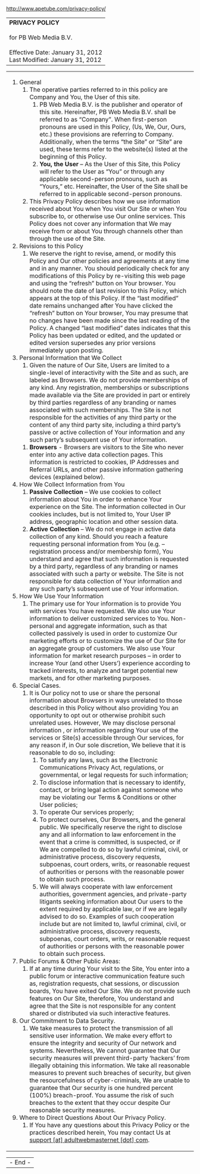 http://www.apetube.com/privacy-policy/

<table>
<tbody>
<tr class="odd">
<td><strong>PRIVACY POLICY</strong><br />
<br />
for PB Web Media B.V.<br />
<br />
Effective Date: January 31, 2012<br />
Last Modified: January 31, 2012<br />
</td>
</tr>
</tbody>
</table>

<table>
<colgroup>
<col width="100%" />
</colgroup>
<tbody>
<tr class="odd">
<td><ol>
<li>General
<ol>
<li>The operative parties referred to in this policy are Company and You, the User of this site.
<ol style="list-style-type: decimal">
<li>PB Web Media B.V. is the publisher and operator of this site. Hereinafter, PB Web Media B.V. shall be referred to as “Company”. When first-person pronouns are used in this Policy, (Us, We, Our, Ours, etc.) these provisions are referring to Company. Additionally, when the terms “the Site” or “Site” are used, these terms refer to the website(s) listed at the beginning of this Policy.</li>
<li><strong>You, the User</strong> – As the User of this Site, this Policy will refer to the User as “You” or through any applicable second-person pronouns, such as “Yours,” etc. Hereinafter, the User of the Site shall be referred to in applicable second-person pronouns.</li>
</ol></li>
<li>This Privacy Policy describes how we use information received about You when You visit Our Site or when You subscribe to, or otherwise use Our online services. This Policy does not cover any information that We may receive from or about You through channels other than through the use of the Site.</li>
</ol></li>
<li>Revisions to this Policy
<ol>
<li>We reserve the right to revise, amend, or modify this Policy and Our other policies and agreements at any time and in any manner. You should periodically check for any modifications of this Policy by re-visiting this web page and using the “refresh” button on Your browser. You should note the date of last revision to this Policy, which appears at the top of this Policy. If the “last modified” date remains unchanged after You have clicked the “refresh” button on Your browser, You may presume that no changes have been made since the last reading of the Policy. A changed “last modified” dates indicates that this Policy has been updated or edited, and the updated or edited version supersedes any prior versions immediately upon posting.</li>
</ol></li>
<li>Personal Information that We Collect
<ol>
<li>Given the nature of Our Site, Users are limited to a single-level of interactivity with the Site and as such, are labeled as Browsers. We do not provide memberships of any kind. Any registration, memberships or subscriptions made available via the Site are provided in part or entirely by third parties regardless of any branding or names associated with such memberships. The Site is not responsible for the activities of any third party or the content of any third party site, including a third party’s passive or active collection of Your information and any such party’s subsequent use of Your information.</li>
</ol>
<ol>
<li><strong>Browsers</strong> - Browsers are visitors to the Site who never enter into any active data collection pages. This information is restricted to cookies, IP Addresses and Referral URLs, and other passive information gathering devices (explained below).</li>
</ol></li>
<li>How We Collect Information from You
<ol>
<li><strong>Passive Collection</strong> – We use cookies to collect information about You in order to enhance Your experience on the Site. The information collected in Our cookies includes, but is not limited to, Your User IP address, geographic location and other session data.</li>
<li><strong>Active Collection</strong> – We do not engage in active data collection of any kind. Should you reach a feature requesting personal information from You (e.g. – registration process and/or membership form), You understand and agree that such information is requested by a third party, regardless of any branding or names associated with such a party or website. The Site is not responsible for data collection of Your information and any such party’s subsequent use of Your information.</li>
</ol></li>
<li>How We Use Your Information
<ol>
<li>The primary use for Your information is to provide You with services You have requested. We also use Your information to deliver customized services to You. Non-personal and aggregate information, such as that collected passively is used in order to customize Our marketing efforts or to customize the use of Our Site for an aggregate group of customers. We also use Your information for market research purposes – in order to increase Your (and other Users’) experience according to tracked interests, to analyze and target potential new markets, and for other marketing purposes.</li>
</ol></li>
<li>Special Cases.
<ol>
<li>It is Our policy not to use or share the personal information about Browsers in ways unrelated to those described in this Policy without also providing You an opportunity to opt out or otherwise prohibit such unrelated uses. However, We may disclose personal information , or information regarding Your use of the services or Site(s) accessible through Our services, for any reason if, in Our sole discretion, We believe that it is reasonable to do so, including:
<ol style="list-style-type: decimal">
<li>To satisfy any laws, such as the Electronic Communications Privacy Act, regulations, or governmental, or legal requests for such information;</li>
<li>To disclose information that is necessary to identify, contact, or bring legal action against someone who may be violating our Terms &amp; Conditions or other User policies;</li>
<li>To operate Our services properly;</li>
<li>To protect ourselves, Our Browsers, and the general public. We specifically reserve the right to disclose any and all information to law enforcement in the event that a crime is committed, is suspected, or if We are compelled to do so by lawful criminal, civil, or administrative process, discovery requests, subpoenas, court orders, writs, or reasonable request of authorities or persons with the reasonable power to obtain such process.</li>
<li>We will always cooperate with law enforcement authorities, government agencies, and private-party litigants seeking information about Our users to the extent required by applicable law, or if we are legally advised to do so. Examples of such cooperation include but are not limited to, lawful criminal, civil, or administrative process, discovery requests, subpoenas, court orders, writs, or reasonable request of authorities or persons with the reasonable power to obtain such process.</li>
</ol></li>
</ol></li>
<li>Public Forums &amp; Other Public Areas:
<ol>
<li>If at any time during Your visit to the Site, You enter into a public forum or interactive communication feature such as, registration requests, chat sessions, or discussion boards, You have exited Our Site. We do not provide such features on Our Site, therefore, You understand and agree that the Site is not responsible for any content shared or distributed via such interactive features.</li>
</ol></li>
<li>Our Commitment to Data Security.
<ol>
<li>We take measures to protect the transmission of all sensitive user information. We make every effort to ensure the integrity and security of Our network and systems. Nevertheless, We cannot guarantee that Our security measures will prevent third-party ‘hackers’ from illegally obtaining this information. We take all reasonable measures to prevent such breaches of security, but given the resourcefulness of cyber-criminals, We are unable to guarantee that Our security is one hundred percent (100%) breach-proof. You assume the risk of such breaches to the extent that they occur despite Our reasonable security measures.</li>
</ol></li>
<li>Where to Direct Questions About Our Privacy Policy.
<ol>
<li>If You have any questions about this Privacy Policy or the practices described herein, You may contact Us at <a href="mailto:support%20%5Bat%5D%20adultwebmasternet%20%5Bdot%5D%20com?subject=Privacy%20Policy%20Question%20in%20regards%20to%20apetube.com%20site">support [at] adultwebmasternet [dot] com</a>.</li>
</ol></li>
</ol></td>
</tr>
</tbody>
</table>

|         |
|---------|
| - End - |


